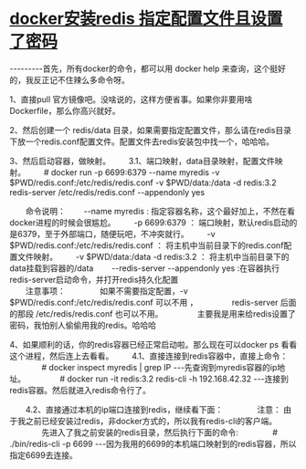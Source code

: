 # [docker安装redis 指定配置文件且设置了密码](https://www.cnblogs.com/cgpei/p/7151612.html)

---------首先，所有docker的命令，都可以用 docker help 来查询，这个挺好的，我反正记不住辣么多命令呀。
 
1、直接pull 官方镜像吧。没啥说的，这样方便省事。如果你非要用啥Dockerfile，那么你高兴就好。
 
2、然后创建一个 redis/data 目录，如果需要指定配置文件，那么请在redis目录下放一个redis.conf配置文件。配置文件去redis安装包中找一个，哈哈哈。
 
3、然后启动容器，做映射。
　　3.1、端口映射，data目录映射，配置文件映射。
　　# docker run -p 6699:6379 --name myredis -v $PWD/redis.conf:/etc/redis/redis.conf -v $PWD/data:/data -d redis:3.2 redis-server /etc/redis/redis.conf --appendonly yes

　　命令说明：
　　--name myredis : 指定容器名称，这个最好加上，不然在看docker进程的时候会很尴尬。
　　-p 6699:6379 ： 端口映射，默认redis启动的是6379，至于外部端口，随便玩吧，不冲突就行。
　　-v $PWD/redis.conf:/etc/redis/redis.conf ： 将主机中当前目录下的redis.conf配置文件映射。
　　-v $PWD/data:/data -d redis:3.2 ： 将主机中当前目录下的data挂载到容器的/data
　　--redis-server --appendonly yes :在容器执行redis-server启动命令，并打开redis持久化配置\
　　注意事项：
　　　　如果不需要指定配置，-v $PWD/redis.conf:/etc/redis/redis.conf 可以不用 ，
　　　　redis-server 后面的那段 /etc/redis/redis.conf 也可以不用。
　　　　主要我是用来给redis设置了密码，我怕别人偷偷用我的redis。哈哈哈
 
4、如果顺利的话，你的redis容器已经正常启动啦。那么现在可以docker ps 看看这个进程，然后连上去看看。
　　4.1、直接连接到redis容器中，直接上命令：
　　　　# docker inspect myredis | grep IP ---先查询到myredis容器的ip地址。
　　　　# docker run -it redis:3.2 redis-cli -h 192.168.42.32 ---连接到redis容器。然后就进入redis命令行了。
 
　　4.2、直接通过本机的ip端口连接到redis，继续看下面：
　　　　注意： 由于我之前已经安装过redis，非docker方式的，所以我有redis-cli的客户端。
　　　　先进入了我之前安装的redis目录，然后执行下面的命令:
　　　　# ./bin/redis-cli -p 6699 ---因为我用的6699的本机端口映射到的redis容器，所以指定6699去连接。